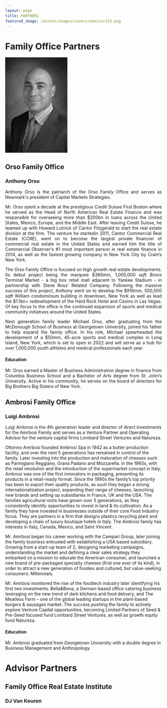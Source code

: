```yaml
---
layout: page
title: PARTNERS
featured_image: /assets/images/covers/advisor123.png
---
```


# Family Office Partners


<div class="alignleft">
	<img src="/assets/images/people/Orso-1-650x995.jpeg" alt="left" style="width:200px;">
</div>



## Orso Family Office 
### Anthony Orso
<div style="text-align: justify">
Anthony Orso is the patriarch of the Orso Family Office and serves as Newmark's president of Capital Markets Strategies.

Mr. Orso spent a decade at the prestigious Credit Suisse First Boston where he served as the Head of North American Real Estate Finance and was responsible for overseeing more than $200bn in loans across the United States, Mexico, Europe, and the Middle East. After leaving Credit Suisse, he teamed up with Howard Lutnick of Cantor Fitzgerald to start the real estate division at the firm. The venture he startedin 2011, Cantor Commercial Real Estate (CCRE), went on to become the largest private financier of commercial real estate in the United States and earned him the title of Commercial Observer’s #1 most important person in real estate finance in 2014, as well as the fastest growing company in New York City by Crain’s New York. 

The Orso Family Office is focused on high growth real estate developments. Its debut project being the marquee $380mm, 1,000,000 sqft Bronx Terminal Market - a big box retail mall adjacent to Yankee Stadium - in partnership with Steve Ross’ Related Company. Following the massive success of this project, Anthony went on to develop the $916mm, 500,000 sqft William condominium building in downtown, New York as well as lead the $1.1bn+ redevelopment of the Hard Rock Hotel and Casino in Las Vegas. Of key focus to the office is the continued expansion of sports and medical community initiatives around the United States.

Next generation family leader Michael Orso, after graduating from the McDonough School of Business at Georgetown University, joined his father to help expand the family office. In his role, Michael spearheaded the development of a $50mm, 45-acre sports and medical complex in Long Island, New York, which is set to open in 2022 and will serve as a hub for over 1,000,000 youth athletes and medical professionals each year.


#### Education

Mr. Orso earned a Master of Business Administration degree in finance from Columbia Business School and a Bachelor of Arts degree from St. John’s University. Active in his community, he serves on the board of directors for Big Brothers Big Sisters of New York.
</div>

<!-- <div class="alignleft">
	<img src="/assets/images/people/.jpeg" alt="left" style="width:200px;">
</div> -->
## Ambrosi Family Office 
### Luigi Ambrosi

Luigi Ambrosi is the 4th generation leader and director of direct investments for the Amrbosi Family and serves as a Venture Partner and Operating Advisor for the venture capital firms Lombard Street Ventures and Natureza. 

Ottorino Amrbosi founded Ambrosi Spa in 1942 as a butter production facility, and over the next 5 generations has remained in control of the family. Later investing into the production and maturation of cheeses such as Parmigiano Reggiano, Grana Padano and Mozzarella. In the 1960s, with the retail revolution and the introduction of the supermarket concept in Italy, Ambrosi was one of the first innovators in packaging, presenting its products in a retail-ready format. Since the 1990s the family’s top priority has been to export their quality products, as such they began a strong internationalization project, expanding their range of cheeses, launching new brands and setting up subsidiaries in France, UK and the USA. The families agricultural roots have grown over 5 generations, as they consistently identify opportunities to invest in land & its cultivation. As a family they have invested in businesses outside of their core Food Industry focus. They are partners in a firm that designs plastics recycling plant and developing a chain of luxury boutique hotels in Italy. The Ambrosi family has interests in Italy, Canada, Mexico, and Saint Vincent.

Mr. Amrbosi began his career working with the Campari Group, later joining the family business entrusted with establishing a USA based subsidiary. Growing from a start-up team of 2, designing marketing campaigns,  understanding the market and defining a clear sales strategy they embarked on a mission to educate the American consumer, and launched a new brand of pre-packaged specialty cheeses (first one ever of its kind), in order to attract a new generation of foodies and cultured, but value-seeking consumers: Millennials. 

Mr. Amrbosi monitored the rise of the foodtech industry later identifying his first two investments. Bella&Bona, a German-based office catering business leveraging on the new trend of dark kitchens and food delivery, and The Meatless Farm – one of the global leading startups in the plant-based burgers & sausages market. The success pushing the family to actively explore Venture Capital opportunities, becoming Limited Partners of Seed & Pre-Seed focused fund Lombard Street Ventures, as well as growth equity fund Natureza. 

#### Education

Mr. Ambrosi graduated from Georgetown University with a double degree in Business Management and Anthropology. 



# Advisor Partners


<!-- <div class="alignleft">
	<img src="/assets/images/people/.jpeg" alt="left" style="width:200px;">
</div> -->
## Family Office Real Estate Institute
### DJ Van Keuren 
